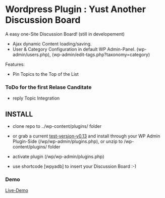 # Wordpress Plugin : Yust Another Discussion Board


A easy one-Site Discussion Board! (still in developement)


- Ajax dynamic Content loading/saving.
- User & Category Configuration in default WP Admin-Panel. (wp-admin/users.php), (wp-admin/edit-tags.php?taxonomy=category)

Features:

- Pin Topics to the Top of the List



### ToDo for the first Relase Canditate
- reply Topic Integration


## INSTALL

- clone repo to ../wp-content/plugins/ folder
- or grab a current [test-version-v0.13] and install through your WP Admin Plugin-Side (/wp/wp-admin/plugins.php), or unzip to /wp-content/plugins/ folder
- activate plugin (/wp/wp-admin/plugins.php)


- use shortcode [wpyadb] to insert your Discussion Board  :-)

### Demo

[Live-Demo]

[Live-Demo]:http://dbk3r.spdns.de/wp/index.php/forum/
[test-version-v0.13]:http://dbk3r.spdns.de/dl/wp-yadb.zip
